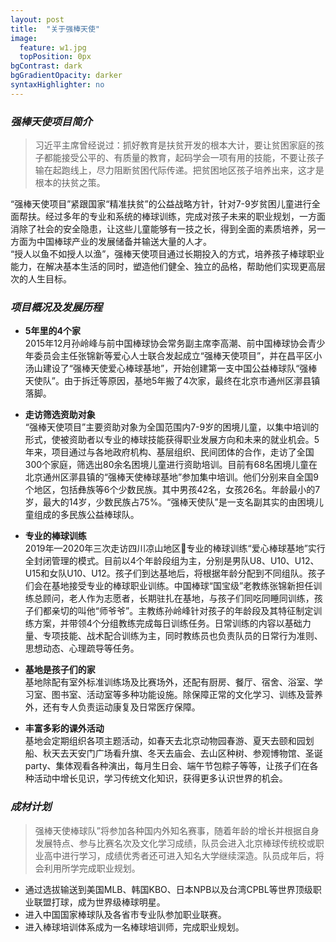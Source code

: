 ```yaml
---
layout: post
title:  "关于强棒天使"
image:
  feature: w1.jpg
  topPosition: 0px
bgContrast: dark
bgGradientOpacity: darker
syntaxHighlighter: no
---
```



### **_强棒天使项目简介_**  

> 习近平主席曾经说过：抓好教育是扶贫开发的根本大计，要让贫困家庭的孩子都能接受公平的、有质量的教育，起码学会一项有用的技能，不要让孩子输在起跑线上，尽力阻断贫困代际传递。把贫困地区孩子培养出来，这才是根本的扶贫之策。  

“强棒天使项目”紧跟国家“精准扶贫”的公益战略方针，针对7-9岁贫困儿童进行全面帮扶。经过多年的专业和系统的棒球训练，完成对孩子未来的职业规划，一方面消除了社会的安全隐患，让这些儿童能够有一技之长，得到全面的素质培养，另一方面为中国棒球产业的发展储备并输送大量的人才。  
“授人以鱼不如授人以渔”，强棒天使项目通过长期投入的方式，培养孩子棒球职业能力，在解决基本生活的同时，塑造他们健全、独立的品格，帮助他们实现更高层次的人生目标。  

### **_项目概况及发展历程_**
* **5年里的4个家**  
2015年12月孙岭峰与前中国棒球协会常务副主席李高潮、前中国棒球协会青少年委员会主任张锦新等爱心人士联合发起成立“强棒天使项目”，并在昌平区小汤山建设了“强棒天使爱心棒球基地”，开始创建第一支中国公益棒球队“强棒天使队”。由于拆迁等原因，基地5年搬了4次家，最终在北京市通州区漷县镇落脚。 
  
* **走访筛选资助对象**  
“强棒天使项目”主要资助对象为全国范围内7-9岁的困境儿童，以集中培训的形式，使被资助者以专业的棒球技能获得职业发展方向和未来的就业机会。5年来，项目通过与各地政府机构、基层组织、民间团体的合作，走访了全国300个家庭，筛选出80余名困境儿童进行资助培训。目前有68名困境儿童在北京通州区漷县镇的“强棒天使棒球基地”参加集中培训。他们分别来自全国9个地区，包括彝族等6个少数民族。其中男孩42名，女孩26名。年龄最小的7岁，最大的14岁，少数民族占75%。“强棒天使队”是一支名副其实的由困境儿童组成的多民族公益棒球队。
  
* **专业的棒球训练**  
2019年—2020年三次走访四川凉山地区专业的棒球训练“爱心棒球基地”实行全封闭管理的模式。目前以4个年龄段组为主，分别是男队U8、U10、U12、U15和女队U10、U12。孩子们到达基地后，将根据年龄分配到不同组队。孩子们会在基地接受专业的棒球职业训练。中国棒球“国宝级”老教练张锦新担任训练总顾问，老人作为志愿者，长期驻扎在基地，与孩子们同吃同睡同训练，孩子们都亲切的叫他“师爷爷”。主教练孙岭峰针对孩子的年龄段及其特征制定训练方案，并带领4个分组教练完成每日训练任务。日常训练的内容以基础力量、专项技能、战术配合训练为主，同时教练员也负责队员的日常行为准则、思想动态、心理疏导等任务。
  
* **基地是孩子们的家**  
基地除配有室外标准训练场及比赛场外，还配有厨房、餐厅、宿舍、浴室、学习室、图书室、活动室等多种功能设施。除保障正常的文化学习、训练及营养外，还有专人负责运动康复及日常医疗保障。
  
* **丰富多彩的课外活动**  
基地会定期组织各项主题活动，如春天去北京动物园春游、夏天去颐和园划船、秋天去天安门广场看升旗、冬天去庙会、去山区种树、参观博物馆、圣诞party、集体观看各种演出，每月生日会、端午节包粽子等等，让孩子们在各种活动中增长见识，学习传统文化知识，获得更多认识世界的机会。
  
### **_成材计划_**  

> 强棒天使棒球队”将参加各种国内外知名赛事，随着年龄的增长并根据自身发展特点、参与比赛名次及文化学习成绩，队员会进入北京棒球传统校或职业高中进行学习，成绩优秀者还可进入知名大学继续深造。队员成年后，将会利用所学完成职业规划。  
  
* 通过选拔输送到美国MLB、韩国KBO、日本NPB以及台湾CPBL等世界顶级职业联盟打球，成为世界级棒球明星。
* 进入中国国家棒球队及各省市专业队参加职业联赛。
* 进入棒球培训体系成为一名棒球培训师，完成职业规划。

